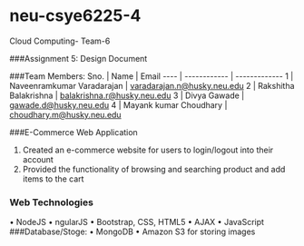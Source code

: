 # neu-csye6225-4
Cloud Computing- Team-6

###Assignment 5: Design Document 

###Team Members:
Sno. | Name | Email
---- | ------------ | -------------
1 | Naveenramkumar Varadarajan | varadarajan.n@husky.neu.edu
2 | Rakshitha Balakrishna | balakrishna.r@husky.neu.edu
3 | Divya Gawade | gawade.d@husky.neu.edu
4 | Mayank kumar Choudhary | choudhary.m@husky.neu.edu

###E-Commerce Web Application 
1. Created an e-commerce website for users to login/logout into their account 
2. Provided the functionality of browsing and searching product and add items to the cart

### Web Technologies 
•	NodeJS
• ngularJS
•	Bootstrap, CSS, HTML5
•	AJAX
•	JavaScript
###Database/Stoge:
•	MongoDB
•	Amazon S3 for storing images
